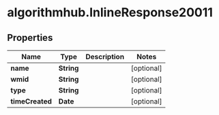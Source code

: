 # algorithmhub.InlineResponse20011

## Properties
Name | Type | Description | Notes
------------ | ------------- | ------------- | -------------
**name** | **String** |  | [optional] 
**wmid** | **String** |  | [optional] 
**type** | **String** |  | [optional] 
**timeCreated** | **Date** |  | [optional] 


